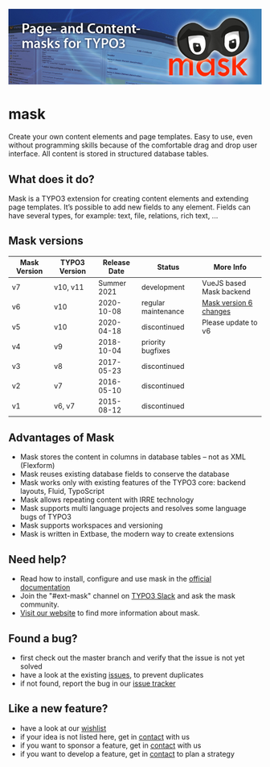 ![Page and Content masks for TYPO3](Documentation/Images/mask_banner.jpg)

# mask

Create your own content elements and page templates. Easy to use, even without programming skills because of the comfortable drag and drop user interface. All content is stored in structured database tables.

## What does it do?

Mask is a TYPO3 extension for creating content elements and extending page templates. It’s possible to add new fields to any element. Fields can have several types, for example: text, file, relations, rich text, ...

## Mask versions

| Mask Version | TYPO3 Version | Release Date | Status              | More Info |
|--------------|---------------|--------------|---------------------|-----------|
| v7           | v10, v11      | Summer 2021  | development         | VueJS based Mask backend                                                                       |
| v6           | v10           | 2020-10-08   | regular maintenance | [Mask version 6 changes](https://docs.typo3.org/p/mask/mask/6.5/en-us/ChangeLog/6.0/Index.html)|
| v5           | v10           | 2020-04-18   | discontinued        | Please update to v6                                                                            |
| v4           | v9            | 2018-10-04   | priority bugfixes   |                                                                                                |
| v3           | v8            | 2017-05-23   | discontinued        |                                                                                                |
| v2           | v7            | 2016-05-10   | discontinued        |                                                                                                |
| v1           | v6, v7        | 2015-08-12   | discontinued        |                                                                                                |

## Advantages of Mask

* Mask stores the content in columns in database tables – not as XML (Flexform)
* Mask reuses existing database fields to conserve the database
* Mask works only with existing features of the TYPO3 core: backend layouts, Fluid, TypoScript
* Mask allows repeating content with IRRE technology
* Mask supports multi language projects and resolves some language bugs of TYPO3
* Mask supports workspaces and versioning
* Mask is written in Extbase, the modern way to create extensions

## Need help?

* Read how to install, configure and use mask in the [official documentation](https://docs.typo3.org/p/mask/mask/master/en-us/)
* Join the "#ext-mask" channel on [TYPO3 Slack](https://typo3.org/community/meet/chat-slack) and ask the mask community.
* [Visit our website](https://mask.webprofil.at) to find more information about mask.

## Found a bug?
* first check out the master branch and verify that the issue is not yet solved
* have a look at the existing [issues](https://github.com/gernott/mask/issues/), to prevent duplicates
* if not found, report the bug in our [issue tracker](https://github.com/gernott/mask/issues/new/)

## Like a new feature?
* have a look at our [wishlist](https://mask.webprofil.at/featurelist/overview/)
* if your idea is not listed here, get in [contact](https://mask.webprofil.at/imprint/) with us
* if you want to sponsor a feature, get in [contact](https://mask.webprofil.at/imprint/) with us
* if you want to develop a feature, get in [contact](https://mask.webprofil.at/imprint/) to plan a strategy

